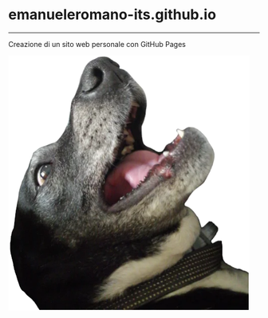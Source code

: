 # emanueleromano-its.github.io
---
Creazione di un sito web personale con GitHub Pages

![Ciccio](./media/sticker.webp)